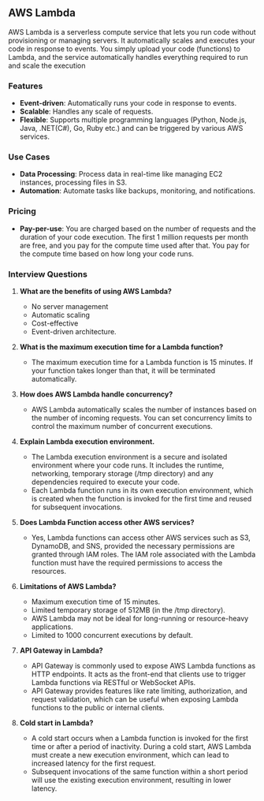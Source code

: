 ## AWS Lambda

AWS Lambda is a serverless compute service that lets you run code without provisioning or managing servers. It automatically scales and executes your code in response to events. You simply upload your code (functions) to Lambda, and the service automatically handles everything required to run and scale the execution

### Features
- **Event-driven**: Automatically runs your code in response to events.
- **Scalable**: Handles any scale of requests.
- **Flexible**: Supports multiple programming languages (Python, Node.js, Java, .NET(C#), Go, Ruby etc.) and can be triggered by various AWS services.

### Use Cases
- **Data Processing**: Process data in real-time like managing EC2 instances, processing files in S3.
- **Automation**: Automate tasks like backups, monitoring, and notifications.


### Pricing
- **Pay-per-use**: You are charged based on the number of requests and the duration of your code execution. The first 1 million requests per month are free, and you pay for the compute time used after that. You pay for the compute time based on how long your code runs.

### Interview Questions
1. **What are the benefits of using AWS Lambda?**
   - No server management
   - Automatic scaling
   - Cost-effective
   - Event-driven architecture.

2. **What is the maximum execution time for a Lambda function?**
   - The maximum execution time for a Lambda function is 15 minutes. If your function takes longer than that, it will be terminated automatically.

3. **How does AWS Lambda handle concurrency?**
   - AWS Lambda automatically scales the number of instances based on the number of incoming requests. You can set concurrency limits to control the maximum number of concurrent executions.

4. **Explain Lambda execution environment.**
   - The Lambda execution environment is a secure and isolated environment where your code runs. It includes the runtime, networking, temporary storage (/tmp directory) and any dependencies required to execute your code.
   - Each Lambda function runs in its own execution environment, which is created when the function is invoked for the first time and reused for subsequent invocations.

5. **Does Lambda Function access other AWS services?**
   - Yes, Lambda functions can access other AWS services such as S3, DynamoDB, and SNS, provided the necessary permissions are granted through IAM roles. The IAM role associated with the Lambda function must have the required permissions to access the resources.

6. **Limitations of AWS Lambda?**
   - Maximum execution time of 15 minutes.
   - Limited temporary storage of 512MB (in the /tmp directory).
   - AWS Lambda may not be ideal for long-running or resource-heavy applications.
   - Limited to 1000 concurrent executions by default.

7. **API Gateway in Lambda?**
   - API Gateway is commonly used to expose AWS Lambda functions as HTTP endpoints. It acts as the front-end that clients use to trigger Lambda functions via RESTful or WebSocket APIs. 
   - API Gateway provides features like rate limiting, authorization, and request validation, which can be useful when exposing Lambda functions to the public or internal clients.

8. **Cold start in Lambda?**
   - A cold start occurs when a Lambda function is invoked for the first time or after a period of inactivity. During a cold start, AWS Lambda must create a new execution environment, which can lead to increased latency for the first request.
   - Subsequent invocations of the same function within a short period will use the existing execution environment, resulting in lower latency.